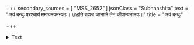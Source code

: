 +++
secondary_sources = [ "MSS_2652",]
jsonClass = "Subhaashita"
text = "अयं बन्धुः परश्चायं ममायमयमन्यतः।  \nइति ब्रह्मन्न जानामि तेन जीवाम्यनामयः॥"
title = "अयं बन्धुः"

+++

<details><summary>Text</summary>

अयं बन्धुः परश्चायं ममायमयमन्यतः।  
इति ब्रह्मन्न जानामि तेन जीवाम्यनामयः॥
</details>
